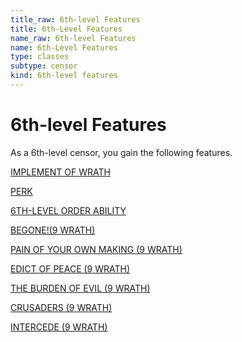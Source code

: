 ```yaml
---
title_raw: 6th-level Features
title: 6th-Level Features
name_raw: 6th-level Features
name: 6th-Level Features
type: classes
subtype: censor
kind: 6th-level features
---
```


# 6th-level Features

As a 6th-level censor, you gain the following features.

[IMPLEMENT OF WRATH](./Implement%20Of%20Wrath.md)

[PERK](./Perk.md)

[6TH-LEVEL ORDER ABILITY](./6th-Level%20Order%20Ability/6th-Level%20Order%20Ability.md)

[BEGONE!(9 WRATH)](<./BEGONE(9%20WRATH).md>)

[PAIN OF YOUR OWN MAKING (9 WRATH)](./Pain%20Of%20Your%20Own%20Making/Pain%20Of%20Your%20Own%20Making.md)

[EDICT OF PEACE (9 WRATH)](./Edict%20Of%20Peace.md)

[THE BURDEN OF EVIL (9 WRATH)](./The%20Burden%20Of%20Evil/The%20Burden%20Of%20Evil.md)

[CRUSADERS (9 WRATH)](./Crusaders.md)

[INTERCEDE (9 WRATH)](./Intercede.md)
